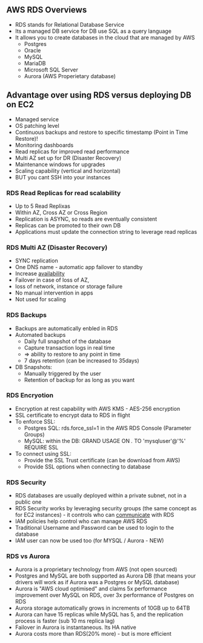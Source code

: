 ## AWS RDS Overviews

- RDS stands for Relational Database Service
- Its a managed DB service for DB use SQL as a query language
- It allows you to create databases in the cloud that are managed by AWS
  - Postgres
  - Oracle
  - MySQL
  - MariaDB
  - Microsoft SQL Server
  - Aurora (AWS Properietary database)

## Advantage over using RDS versus deploying DB on EC2

- Managed service
- OS patching level
- Continuous backups and restore to specific timestamp (Point in Time Restore)!
- Monitoring dashboards
- Read replicas for improved read performance
- Multi AZ set up for DR (Disaster Recovery)
- Maintenance windows for upgrades
- Scaling capability (vertical and horizontal)
- BUT you cant SSH into your instances

### RDS Read Replicas for read scalability

- Up to 5 Read Replixas
- Within AZ, Cross AZ or Cross Region
- Replication is ASYNC, so reads are eventually consistent
- Replicas can be promoted to their own DB
- Applications must update the connection string to leverage read replicas

### RDS Multi AZ (Disaster Recovery)

- SYNC replication
- One DNS name - automatic app failover to standby
- Increase <u>availability</u>
- Failover in case of loss of AZ,
- loss of network, instance or storage failure
- No manual intervention in apps
- Not used for scaling

### RDS Backups

- Backups are automatically enbled in RDS
- Automated backups
  - Daily full snapshot of the database
  - Capture transaction logs in real time
  - => ability to restore to any point in time
  - 7 days retention (can be increased to 35days)
- DB Snapshots:
  - Manually triggered by the user
  - Retention of backup for as long as you want

### RDS Encryotion

- Encryption at rest capability with AWS KMS - AES-256 encryption
- SSL certificate to encrypt data to RDS in flight
- To enforce SSL:
  - Postgres SQL: rds.force_ssl=1 in the AWS RDS Console (Parameter Groups)
  - MySQL: within the DB: GRAND USAGE ON _._ TO 'mysqluser'@'%' REQUIRE SSL
- To connect using SSL:
  - Provide the SSL Trust certificate (can be download from AWS)
  - Provide SSL options when connecting to database

### RDS Security

- RDS databases are usually deployed within a private subnet, not in a public one
- RDS Security works by leveraging security groups (the same concept as for EC2 instances) - it controls who can <u>communicate</u> with RDS
- IAM policies help control who can manage AWS RDS
- Traditional Username and Password can be used to login to the database
- IAM user can now be used too (for MYSQL / Aurora - NEW)

### RDS vs Aurora

- Aurora is a proprietary technology from AWS (not open sourced)
- Postgres and MySQL are both supported as Aurora DB (that means your drivers will work as if Aurora was a Postgres or MySQL database)
- Aurora is "AWS cloud optimised" and claims 5x performance improvement over MySQL on RDS, over 3x performance of Postgres on RDS
- Aurora storage automatically grows in increments of 10GB up to 64TB
- Aurora can have 15 replicas while MySQL has 5, and the replication process is faster (sub 10 ms replica lag)
- Failover in Aurora is instantaneous. Its HA native
- Aurora costs more than RDS(20% more) - but is more efficient
